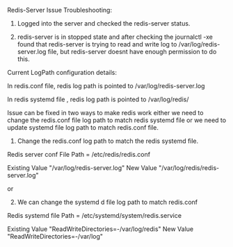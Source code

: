 Redis-Server Issue Troubleshooting:

1. Logged into the server and checked the redis-server status.

2. redis-server is in stopped state and after checking the journalctl -xe found that redis-server is trying to read and write log to /var/log/redis-server.log file, but redis-server doesnt have enough permission to do this.

Current LogPath configuration details:

In redis.conf file, redis log path is pointed to /var/log/redis-server.log

In redis systemd file , redis log path is pointed to /var/log/redis/



Issue can be fixed in two ways to make redis work either we need to change the redis.conf file log path to match redis systemd file or we need to update systemd file log path to match redis.conf file. 

1. Change the redis.conf log path to match the redis systemd file.

Redis server conf File Path = /etc/redis/redis.conf

Existing Value "/var/log/redis-server.log"
New Value "/var/log/redis/redis-server.log"


or

2. We can change the systemd d file log path to match redis.conf

Redis systemd file Path = /etc/systemd/system/redis.service 

Existing Value  "ReadWriteDirectories=-/var/log/redis"
New Value 		"ReadWriteDirectories=-/var/log"




